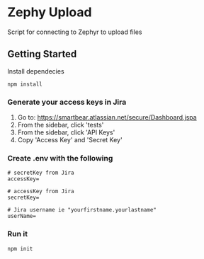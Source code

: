 # Zephy Upload

Script for connecting to Zephyr to upload files

## Getting Started

Install dependecies
```
npm install
```

### Generate your access keys in Jira

1. Go to: https://smartbear.atlassian.net/secure/Dashboard.jspa
2. From the sidebar, click 'tests'
3. From the sidebar, click 'API Keys'
4. Copy 'Access Key' and 'Secret Key'

### Create .env with the following

```
# secretKey from Jira
accessKey= 

# accessKey from Jira
secretKey=

# Jira username ie "yourfirstname.yourlastname"
userName=
```
### Run it

```
npm init
```